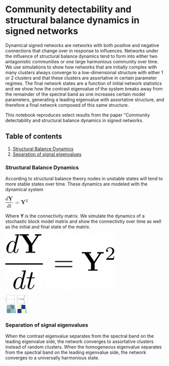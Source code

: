 # Community detectability and structural balance dynamics in signed networks

Dynamical signed networks are networks with both positive and negative connections that change over in response to influences. Networks under the influence of structural balance dynamics tend to form into either two antagonistic communities or one large harmonious community over time. We use simulations to show how networks that are initially complex with many clusters always converge to a low-dimensional structure with either 1 or 2 clusters and that these clusters are assortative in certain parameter regimes.  The final network states are a function of initial network statistics and we show how the contrast eigenvalue of the system breaks away from the remainder of the spectral band as one increases certain model parameters, generating a leading eigenvalue with assortative structure, and therefore a final network composed of this same structure. 

This notebook reproduces select results from the paper "Community detectability and structural balance dynamics in signed networks.


## Table of contents
1. [Structural Balance Dynamics](#structural_balance)
2. [Separation of signal eigenvalues](#signal_eigvals)



### Structural Balance Dynamics <a name="structural_balance"></a>

According to structural balance theory nodes in unstable states will tend to more stable states over time. These dynamics are modeled with the dynamical system 

<img src="figures/struc_balance_eq.png" width="70">

Where __Y__ is the connectivity matrix. We simulate the dynamics of a stochastic block model matrix and show the connectivity over time as well as the initial and final state of the matrix.


![Screenshot](figures/struc_balance_eq.png)

<img src="figures/structural_balance.pdf" width="70">


















### Separation of signal eigenvalues<a name="signal_eigvals"></a>

When the contrast eigenvalue separates from the spectral band on the leading eigenvalue side, the network converges to assortative clusters instead of random clusters.  When the homogeneous eigenvalue separates from the spectral band on the leading eigenvalue side, the network converges to a universally harmonious state.


